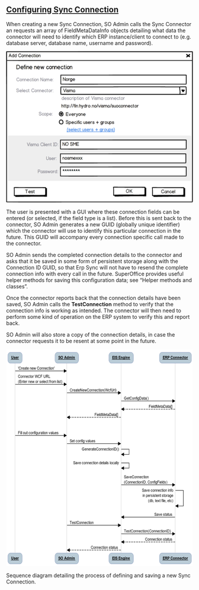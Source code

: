 <properties date="2016-05-10"
SortOrder="3"
/>

[Configuring Sync Connection]()
--------------------------------------------

When creating a new Sync Connection, SO Admin calls the Sync Connector an requests an array of FieldMetaDataInfo objects detailing what data the connector will need to identify which ERP instance/client to connect to (e.g. database server, database name, username and password).

![](../Erp%20Sync%20Connector%20Interface_files/image003.png)

The user is presented with a GUI where these connection fields can be entered (or selected, if the field type is a list). Before this is sent back to the connector, SO Admin generates a new GUID (globally unique identifier) which the connector will use to identify this particular connection in the future. This GUID will accompany every connection specific call made to the connector.

SO Admin sends the completed connection details to the connector and asks that it be saved in some form of persistent storage along with the Connection ID GUID, so that Erp Sync will not have to resend the complete connection info with every call in the future. SuperOffice provides useful helper methods for saving this configuration data; see “Helper methods and classes”.

Once the connector reports back that the connection details have been saved, SO Admin calls the **TestConnection** method to verify that the connection info is working as intended. The connector will then need to perform some kind of operation on the ERP system to verify this and report back.

SO Admin will also store a copy of the connection details, in case the connector requests it to be resent at some point in the future.

 

<img src="../Erp%20Sync%20Connector%20Interface_files/image004.png" id="Bilde 1" width="602" height="584" />

Sequence diagram detailing the process of defining and saving a new Sync Connection.

 

 
